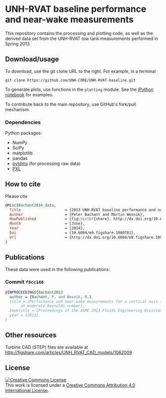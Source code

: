 # UNH-RVAT baseline performance and near-wake measurements

This repository contains the processing and plotting code, as well as the 
derived data set from the UNH-RVAT tow tank measurements performed in Spring 2013.

Download/usage
--------------

To download, use the git clone URL to the right. For example, in a terminal

    git clone https://github.com/UNH-CORE/UNH-RVAT-baseline.git

To generate plots, use functions in the `plotting` module. See the 
[IPython notebook](http://nbviewer.ipython.org/github/UNH-CORE/UNH-RVAT-baseline/blob/master/notebook.ipynb "View on nbviewer.ipython.org") for examples.

To contribute back to the main repository, use GitHub's fork/pull mechanism.

### Dependencies
Python packages:

  * NumPy
  * SciPy
  * matplotlib
  * pandas
  * [pytdms](https://github.com/petebachant/pytdms) (for processing raw data)
  * [PXL](https://github.com/petebachant/PXL)

## How to cite
Please cite 

```bibtex
@Misc{Bachant2014_data,
  Title                    = {2013 UNH-RVAT baseline performance and near-wake measurements: Reduced dataset and processing code},
  Author                   = {Peter Bachant and Martin Wosnik},
  HowPublished             = {fig\textbf{share}. http://dx.doi.org/10.6084/m9.figshare.1080781},
  Month                    = {June},
  Year                     = {2014},
  Doi                      = {10.6084/m9.figshare.1080781},
  Url                      = {http://dx.doi.org/10.6084/m9.figshare.1080781}
}
```

Publications
------------
These data were used in the following publications:

### Commit `f8cc166`
```bibtex
@INPROCEEDINGS{Bachant2013
  author = {Bachant, P. and Wosnik, M.},
  title = {Performance and near-wake measurements for a vertical axis turbine
	   at moderate Reynolds number},
  booktitle = {Proceedings of the ASME 2013 Fluids Engineering Division Summer Meeting},
  year = {2013},
}

```

Other resources
---------------

Turbine CAD (STEP) files are available at http://figshare.com/articles/UNH_RVAT_CAD_models/1062009

License
-------
<a rel="license" href="http://creativecommons.org/licenses/by/4.0/">
<img alt="Creative Commons License" style="border-width:0" src="http://i.creativecommons.org/l/by/4.0/88x31.png" />
</a><br />This work is licensed under a <a rel="license" href="http://creativecommons.org/licenses/by/4.0/">
Creative Commons Attribution 4.0 International License</a>.
